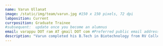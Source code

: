 ```yaml
---
name: Varun Ullanat
image: /static/img/team/varun.jpg #150 x 150 pixels, 72 dpi
labposition: Current
currposition: Graduate Trainee
#subsequent:  update once you become an alumnus
email: varappu DOT ram AT gmail DOT com #Preferred public email address
description: "Varun completed his B.Tech in Biotechnology from RV College, Bengaluru. He is generally interested in deep learning for computational biology. He is currently working on inference-based method development projects in integrative modeling."
---
```

